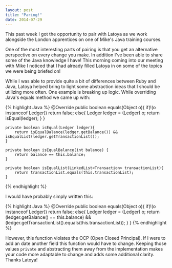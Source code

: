 ```yaml
---
layout: post
title: "Paring!"
date: 2014-07-29
---
```


This past week I got the opportunity to pair with Latoya as we work alongside the London apprentices on one of Mike's Java training courses. 

One of the most interesting parts of pairing is that you get an alternative perspective on every change you make. In addition I've been able to share some of the Java knowledge I have! This morning coming into our meeting with Mike I noticed that I had already filled Latoya in on some of the topics we were being briefed on! 

While I was able to provide quite a bit of differences between Ruby and Java, Latoya helped bring to light some abstraction ideas that I should be utilizing more often. One example is breaking up logic. While overriding Java's equals method we came up with: 

{% highlight Java %}
	@Override
	public boolean equals(Object o){
		if(!(o instanceof Ledger))
			return false;
		else{
			Ledger ledger = (Ledger) o;
			return isEqual(ledger);
		}
	}
	
	private boolean isEqual(Ledger ledger){
		return isEqualBalance(ledger.getBalance()) && isEqualList(ledger.getTransactionList());
	}
	
	private boolean isEqualBalance(int balance) {
		return balance == this.balance;		
	}
	
	private boolean isEqualList(LinkedList<Transaction> transactionList){
		return transactionList.equals(this.transactionList);
	}
{% endhighlight %}

I would have probably simply written this:

{% highlight Java %}
	@Override
	public boolean equals(Object o){
		if(!(o instanceof Ledger))
			return false;
		else{
			Ledger ledger = (Ledger) o;
			return (ledger.getBalance() == this.balance) && (ledger.getTransactionList().equals(this.transactionList));
		}
	}
{% endhighlight %}

However, this function violates the OCP (Open Closed Principal). If I were to add an date another field this function would have to change. Keeping those values `private` and abstracting them away from the implementation makes your code more adaptable to change and adds some additional clarity. Thanks Latoya! 